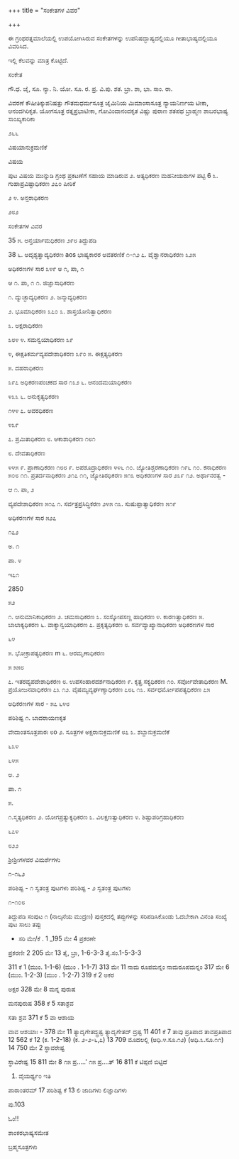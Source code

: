 +++
title = "ಸಂಕೇತಗಳ ವಿವರ"

+++

ಈ ಗ್ರಂಥರತ್ನಮಾಲೆಯಲ್ಲಿ ಉಪಯೋಗಿಸಿರುವ ಸಂಕೇತಗಳನ್ನು ಉಪನಿಷದ್ಭಾಷ್ಯದಲ್ಲಿಯೂ ಗೀತಾಭಾಷ್ಯದಲ್ಲಿಯೂ ವಿವರಿಸಿದ. 

ಇಲ್ಲಿ ಕೆಲವನ್ನು ಮಾತ್ರ ಕೊಟ್ಟಿದೆ. 

ಸಂಕೇತ 

ಗೌ.ಧ. ಜೈ, ಸೂ. ನ್ಯಾ. ನಿ. ಯೋ. ಸೂ. ರ. ಪ್ರ. ವಿ.ಪು. ಶತ. ಬ್ರಾ. ಶಾ, ಭಾ. ಸಾಂ. ರಾ. 

ವಿವರಣೆ ಕೌಷೀತಿಕ್ಕುಪನಿಷತ್ತು ಗೌತಮಧರ್ಮಸೂತ್ರ ಜೈಮಿನಿಯ ಮಿಮಾಂಸಾಸೂತ್ರ ನ್ಯಾಯನಿರ್ಣಯ ಟೀಕಾ, ಆನಂದಗಿರಿಕೃತ. ಯೋಗಸೂತ್ರ ರತ್ನಪ್ರಭಾಟೀಕಾ, ಗೋವಿಂದಾನಂದಕೃತ ವಿಷ್ಣು ಪುರಾಣ ಶತಪಥ ಬ್ರಾಹ್ಮಣ ಶಾಬರಭಾಷ್ಯ ಸಾಂಖ್ಯಕಾರಿಕಾ 

೨೬೬ 

ವಿಷಯಾನುಕ್ರಮಣಿಕೆ 

ವಿಷಯ 

ಪುಟ ವಿಷಯ ಮುನ್ನುಡಿ ಗ್ರಂಥ ಪ್ರಕಟಣೆಗೆ ಸಹಾಯ ಮಾಡಿರುವ ೨. ಅತ್ಯಧಿಕರಣ ಮಹನೀಯರುಗಳ ಪಟ್ಟಿ 6 ೩. ಗುಹಾಪ್ರವಿಷ್ಟಾಧಿಕರಣ ೨೭೦ ಪೀಠಿಕೆ 

೨ ೪. ಅನ್ತರಾಧಿಕರಣ 

೨೮೨ 

ಸಂಕೇತಗಳ ವಿವರ 

35 ೫. ಅನ್ತರ್ಯಾಮಧಿಕರಣ ೨೯೮ ತಿದ್ದುಪಡಿ 

38 ೬. ಅದೃಶ್ಯತ್ವಾದ್ಯಧಿಕರಣ aos ಭಾಷ್ಯಕಾರರ ಅವತರಣಿಕೆ ೧-೧೨ ೭. ವೈಶ್ವಾನರಾಧಿಕರಣ ೩೨೫ 

ಅಧಿಕರಣಗಳ ಸಾರ ೩೪೯ ಅ ೧, ಪಾ, ೧ 

ಆ ೧. ಪಾ, ೧ ೧. ಜಿಜ್ಞಾಸಾಧಿಕರಣ 

೧. ದ್ಯುಚ್ಛಾದ್ಯಧಿಕರಣ ೨. ಜನ್ಮಾದ್ಯಧಿಕರಣ 

೨. ಭೂಮಾಧಿಕರಣ ೩೭೦ ೩. ಶಾಸ್ತಯೋನಿತ್ವಾಧಿಕರಣ 

೩. ಅಕ್ಷರಾಧಿಕರಣ 

೩೮೪ ೪. ಸಮನ್ವಯಾಧಿಕರಣ ೩೯ 

೪, ಈಕ್ಷತಿಕರ್ಮವ್ಯಪದೇಶಾಧಿಕರಣ ೩೯೦ ೫. ಈಕ್ಷತ್ಯಧಿಕರಣ 

೫. ದಹರಾಧಿಕರಣ 

೩೯೭ ಅಧಿಕರಣಪಂಚಕದ ಸಾರ ೧೩೨ ೬. ಆನಂದಮಯಾಧಿಕರಣ 

೪೩೩ ೬. ಅನುಕೃತ್ಯಧಿಕರಣ 

೧೪೪ ೭. ಅವರಧಿಕರಣ 

೪೩೯ 

೭. ಪ್ರಮಿತಾಧಿಕರಣ ೮. ಆಕಾಶಾಧಿಕರಣ ೧೮೧ 

೮. ದೇವತಾಧಿಕರಣ 

೪೪೫ ೯. ಪ್ರಾಣಾಧಿಕರಣ ೧೮೮ ೯. ಅಪಶೂದ್ರಾಧಿಕರಣ ೪೪೬ ೧೦. ಜ್ಯೋತಿಶ್ಚರಣಾಧಿಕರಣ ೧೯೬ ೧೦. ಕನಾಧಿಕರಣ ೫೦೮ ೧೧. ಪ್ರತರ್ದನಾಧಿಕರಣ ೨೧೭ ೧೧, ಜ್ಯೋತಿರಧಿಕರಣ ೫೧೩ ಅಧಿಕರಣಗಳ ಸಾರ ೨೩೯ ೧೨. ಅರ್ಥಾನರತ್ವ - 

ಆ ೧. ಪಾ, ೨ 

ವ್ಯಪದೇಶಾಧಿಕರಣ ೫೧೭ ೧. ಸರ್ವತ್ರಪ್ರಸಿದ್ಧಿಕರಣ ೨೪೫ ೧೩. ಸುಷುಪ್ಪಾತ್ಯಾಧಿಕರಣ ೫೧೯ 

ಅಧಿಕರಣಗಳ ಸಾರ ೫೨೭ 

೧೭೨ 

ಅ. ೧ 

ಪಾ. ೪ 

ಇ೭೧ 

2850 

೫೨ 

೧. ಆನುಮಾನಿಕಾಧಿಕರಣ ೨. ಚಮಸಾಧಿಕರಣ ೩. ಸಂಸ್ಕೋಪಸಣ್ಣ ಹಾಧಿಕರಣ ೪. ಕಾರಣತ್ವಾಧಿಕರಣ ೫. ಬಾಲಾಕ್ಯಧಿಕರಣ ೬. ವಾಕ್ಯಾನ್ವಯಾಧಿಕರಣ ೭. ಪ್ರಕೃತ್ಯಧಿಕರಣ ೮. ಸರ್ವವ್ಯಾಖ್ಯಾನಾಧಿಕರಣ ಅಧಿಕರಣಗಳ ಸಾರ 

೬೪ 

೫. ಭೋಕ್ರಾಪತ್ಯಧಿಕರಣ m ೬. ಆರಮೃಣಾಧಿಕರಣ 

೫ ೫೫೮ 

೭. ಇತರವ್ಯಪದೇಶಾಧಿಕರಣ ೮. ಉಪಸಂಹಾರದರ್ಶನಾಧಿಕರಣ ೯. ಕೃತ್ಪ್ರ ಸಕ್ಯಧಿಕರಣ ೧೦. ಸರ್ವೋವೇತಾಧಿಕರಣ M. ಪ್ರಯೋಜನವಾಧಿಕರಣ ೭೩ ೧೨. ವೈಷಮ್ಯವ್ಯರ್ಘಣ್ಯಾಧಿಕರಣ ೭೮೬ ೧೩. ಸರ್ವಧರ್ಮೋಪಪತ್ಯಧಿಕರಣ ೭೫ 

ಅಧಿಕರಣಗಳ ಸಾರ - ೫೭ ೬೪೮ 

ಪರಿಶಿಷ್ಟ ೧. ಬಾದರಾಯಣಕೃತ 

ವೇದಾಂತಸೂತ್ರಪಾಠಃ ೮o ೨. ಸೂತ್ರಗಳ ಅಕ್ಷರಾನುಕ್ರಮಣಿಕೆ ೮೭ ೩. ಶಬ್ದಾನುಕ್ರಮಣಿಕೆ 

೬೩೪ 

೬೪೫ 

ಅ. ೨ 

ಪಾ. ೧ 

೫. 

೧.ಸ್ಮತ್ಯಧಿಕರಣ ೨. ಯೋಗಪ್ರತ್ಯುಕ್ಯಧಿಕರಣ ೩. ವಿಲಕ್ಷಣತ್ವಾಧಿಕರಣ ೪. ಶಿಷ್ಟಾಪರಿಗ್ರಹಾಧಿಕರಣ 

೬೭೪ 

೮೨೨ 

ಶ್ರೀಶ್ರೀಗಳವರ ವಿಮರ್ಶೆಗಳು 

೧-೧೬೨ 

ಪರಿಶಿಷ್ಟ - ೧ ಸ್ವತಂತ್ರ ಪುಟಗಳು ಪರಿಶಿಷ್ಟ - ೨ ಸ್ವತಂತ್ರ ಪುಟಗಳು 

೧-೧೦೮ 

ತಿದ್ದುಪಡಿ ಸಂಪುಟ ೧ (ನಾಲ್ಕನೆಯ ಮುದ್ರಣ) ಪುಸ್ತಕದಲ್ಲಿ ತಪ್ಪುಗಳನ್ನು ಸರಿಪಡಿಸಿಕೊಂಡು ಓದಬೇಕಾಗಿ ವಿನಂತಿ ಸಂಖ್ಯೆ ಪುಟ ಸಾಲು ತಪ್ಪು 

- ಸರಿ ಮೇ/ಕೆ . 1 _195 ಮೇ 4 ಪ್ರಕರಣೇ 

ಪ್ರಕರಣೀ 2 205 ಮೇ 13 ತೈ, ಬ್ರಾ, 1-6-3-3 ತೈ.ಸಂ.1-5-3-3 

311 ಕೆ 1 (ಮುಂ. 1-1-6) (ಮುಂ . 1-1-7) 313 ಮೇ 11 ನಾಮ ರೂಪಮನ್ನಂ ನಾಮರೂಪಮನ್ನಂ 317 ಮೇ 6 (ಮುಂ. 1-2-3) (ಮುಂ . 1-2-7) 319 ಕೆ 2 ಅಕರ 

ಅಕ್ಷರ 328 ಮೇ 8 ಮನ್ನ ಪುರುಷ 

ಮನಪುರುಷ 358 ಕೆ 5 ಸತಾಶ್ರವ 

ಸತಾ ಶ್ರವ 371 ಕೆ 5 ವಾ ಆಶಾಯ 

ವಾವ ಆಶಯಾಃ - 378 ಮೇ 11 ತ್ಯಾದೃಗೇತದ್ದ್ರಷ್ಟ ತ್ಯಾದೃಗೇತದ್ ದ್ರಷ್ಟ 11 401 ಕೆ 7 ತಾವು ಪ್ರತಿಪಾದ ತಾವಪ್ರತಿಪಾದ 12 562 ಕೆ 12 (ಕ. 1-2-18) (ಕ. ೨-೨-೬,೭) 13 709 ಮೊದಲಲ್ಲಿ (ಅಧಿ.೪.ಸೂ.೧೨) (ಅಧಿ.೩.ಸೂ.೧೧) 14 750 ಮೇ 2 ಸ್ಥಾವರೇಷ್ಟ 

ಸ್ಥಾವಿರೇಷ್ಟ 15 811 ಮೇ 8 ೧೫ ಪ್ರ.....' ೧೫ ಪ್ರ....ತ್ 16 811 ಕೆ ಟಿಪ್ಪಣಿ ಬಿಟ್ಟಿದೆ 

1. ವೈಯರ್ಥ್ಯ೦ ಇತಿ 

ಪಾಠಾಂತರಮ್ 17 ಪರಿಶಿಷ್ಟ ಕೆ 13 ಲಿ ಜಾದಿಗಳು ಲಿಜ್ಞಾದಿಗಳು 

ಪು.103 


ಓಂ!! 

ಶಾಂಕರಭಾಷ್ಯಸಮೇತ 

ಬ್ರಹ್ಮಸೂತ್ರಗಳು 
